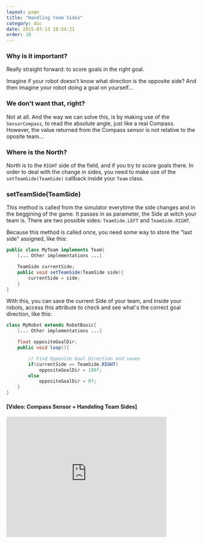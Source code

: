```yaml
---
layout: page
title: "Handling team Sides"
category: doc
date: 2015-07-13 18:54:21
order: 10
---
```

### Why is it important?
Really straight forward: to score goals in the right goal.

Imagine if your robot doesn't know what direction is the opposite side? And then imagine
your robot doing a goal on yourself...

### We don't want that, right?

Not at all. And the way we can solve this, is by making use of the `SensorCompass`, to read
the absolute angle, just like a real Compass. However, the value returned from the Compass 
sensor is not relative to the oposite team...

### Where is the North?

North is to the `RIGHT` side of the field, and if you try to score goals there. In order to
deal with the change in sides, you need to make use of the `setTeamSide(TeamSide)` callback
inside your `Team` class. 

### setTeamSide(TeamSide)

This method is called from the simulator everytime the side changes and in the beggining of
the game. It passes in as parameter, the Side at witch your team is. There are two possible
sides: `TeamSide.LEFT` and `TeamSide.RIGHT`.

Because this method is called once, you need some way to store the "last side" assigned, like this:

```java
public class MyTeam implements Team{
	[... Other implementations ...]

	TeamSide currentSide;
    public void setTeamSide(TeamSide side){
        currentSide = side;
    }
}
```

With this, you can save the current Side of your team, and inside your robots, access this attribute
to check and see what's the correct goal direction, like this:

```java
class MyRobot extends RobotBasic{
	[... Other implementations ...]

	float oppositeGoalDir;
	public void loop(){

		// Find Opposite Goal Direction and saves
		if(currentSide == TeamSide.RIGHT)
		    oppositeGoalDir = 180f;
		else
			oppositeGoalDir = 0f;
	}
}
```

#### [Video: Compass Sensor + Handeling Team Sides]
<iframe width="420" height="315" src="https://www.youtube.com/embed/UBOavC5zXds" frameborder="0" allowfullscreen></iframe>